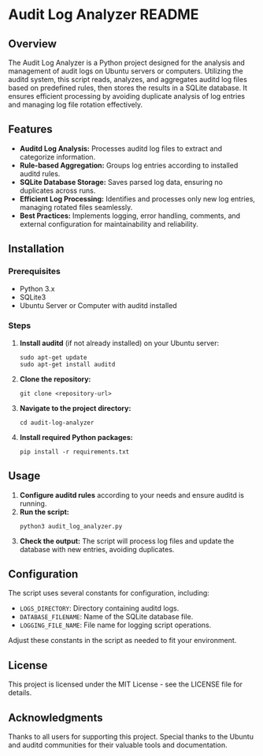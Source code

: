 # Audit Log Analyzer README

## Overview

The Audit Log Analyzer is a Python project designed for the analysis and management of audit logs on Ubuntu servers or computers. Utilizing the auditd system, this script reads, analyzes, and aggregates auditd log files based on predefined rules, then stores the results in a SQLite database. It ensures efficient processing by avoiding duplicate analysis of log entries and managing log file rotation effectively.

## Features

- **Auditd Log Analysis:** Processes auditd log files to extract and categorize information.
- **Rule-based Aggregation:** Groups log entries according to installed auditd rules.
- **SQLite Database Storage:** Saves parsed log data, ensuring no duplicates across runs.
- **Efficient Log Processing:** Identifies and processes only new log entries, managing rotated files seamlessly.
- **Best Practices:** Implements logging, error handling, comments, and external configuration for maintainability and reliability.

## Installation

### Prerequisites

- Python 3.x
- SQLite3
- Ubuntu Server or Computer with auditd installed

### Steps

1. **Install auditd** (if not already installed) on your Ubuntu server:
   ```
   sudo apt-get update
   sudo apt-get install auditd
   ```
2. **Clone the repository:**
   ```
   git clone <repository-url>
   ```
3. **Navigate to the project directory:**
   ```
   cd audit-log-analyzer
   ```
4. **Install required Python packages:**
   ```
   pip install -r requirements.txt
   ```

## Usage

1. **Configure auditd rules** according to your needs and ensure auditd is running.
2. **Run the script:**
   ```
   python3 audit_log_analyzer.py
   ```
3. **Check the output:** The script will process log files and update the database with new entries, avoiding duplicates.

## Configuration

The script uses several constants for configuration, including:

- `LOGS_DIRECTORY`: Directory containing auditd logs.
- `DATABASE_FILENAME`: Name of the SQLite database file.
- `LOGGING_FILE_NAME`: File name for logging script operations.

Adjust these constants in the script as needed to fit your environment.

## License

This project is licensed under the MIT License - see the LICENSE file for details.

## Acknowledgments

Thanks to all users for supporting this project. Special thanks to the Ubuntu and auditd communities for their valuable tools and documentation.
